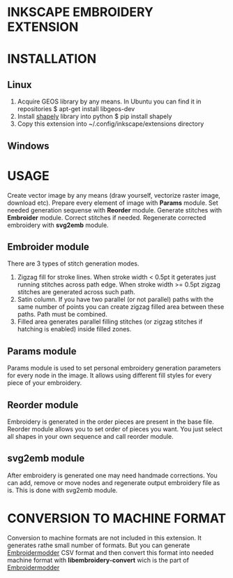 INKSCAPE EMBROIDERY EXTENSION
=============================

INSTALLATION
============

Linux
-----

1. Acquire GEOS library by any means. In Ubuntu you can find it in repositories
  $ apt-get install libgeos-dev
2. Install [shapely] library into python
  $ pip install shapely
3. Copy this extension into ~/.config/inkscape/extensions directory

Windows
-------

USAGE
=====

Create vector image by any means (draw yourself, vectorize raster image, download etc). Prepare
every element of image with **Params** module. Set needed generation sequense with **Reorder**
module. Generate stitches with **Embroider** module. Correct stitches if needed. Regenerate
corrected embroidery with **svg2emb** module.

Embroider module
-----------------

There are 3 types of stitch generation modes.
1. Zigzag fill for stroke lines. When stroke width < 0.5pt it geterates just running stitches across
path edge. When stroke width >= 0.5pt zigzag stitches are generated across such path.
2. Satin column. If you have two parallel (or not parallel) paths with the same number of points 
you can create zigzag filled area between these paths. Path must be combined.
3. Filled area generates parallel filling stitches (or zigzag stitches if hatching is enabled) 
inside filled zones.

Params module
-------------

Params module is used to set personal embroidery generation parameters for every node in the
image. It allows using different fill styles for every piece of your embroidery.

Reorder module
--------------

Embroidery is generated in the order pieces are present in the base file. Reorder module allows you
to set order of pieces you want. You just select all shapes in your own sequence and call reorder
module.

svg2emb module
--------------

After embroidery is generated one may need handmade corrections. You can add, remove or move nodes
and regenerate output embroidery file as is. This is done with svg2emb module.

CONVERSION TO MACHINE FORMAT
============================

Conversion to machine formats are not included in this extension. It generates rathe small number
of formats. But you can generate [Embroidermodder] CSV format and then convert this format into
needed machine format with **libembroidery-convert** wich is the part of [Embroidermodder]

[Embroidermodder]: https://github.com/Embroidermodder/Embroidermodder
[shapely]: https://pypi.python.org/pypi/Shapely